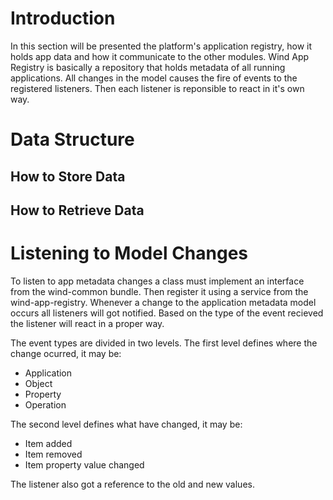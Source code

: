 # Introduction #
In this section will be presented the platform's application registry, how it holds app data and how it communicate to the other modules.
Wind App Registry is basically a repository that holds metadata of all running applications. All changes in the model causes the fire of events to the registered listeners. Then each listener is reponsible to react in it's own way.

# Data Structure #

## How to Store Data ##

## How to Retrieve Data ##


# Listening to Model Changes #
To listen to app metadata changes a class must implement an interface from the wind-common bundle. Then register it using a service from the wind-app-registry. Whenever a change to the application metadata model occurs all listeners will got notified. Based on the type of the event recieved the listener will react in a proper way.

The event types are divided in two levels. The first level defines where the change ocurred, it may be:

  * Application
  * Object
  * Property
  * Operation

The second level defines what have changed, it may be:
  * Item added
  * Item removed
  * Item property value changed

The listener also got a reference to the old and new values.